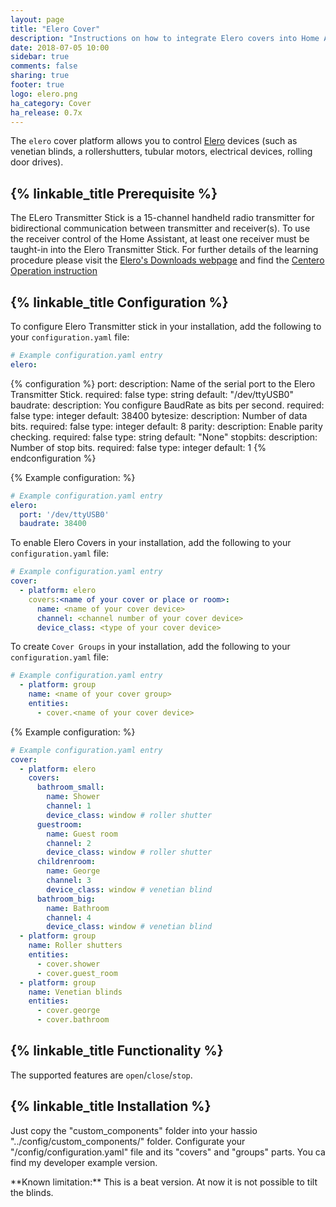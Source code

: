 ```yaml
---
layout: page
title: "Elero Cover"
description: "Instructions on how to integrate Elero covers into Home Assistant."
date: 2018-07-05 10:00
sidebar: true
comments: false
sharing: true
footer: true
logo: elero.png
ha_category: Cover
ha_release: 0.7x
---
```



The `elero` cover platform allows you to control [Elero](https://www.elero.com) devices (such as venetian blinds, a rollershutters, tubular motors, electrical devices, rolling door drives).


## {% linkable_title Prerequisite %}

The ELero Transmitter Stick is a 15-channel handheld radio transmitter for bidirectional communication between transmitter and receiver(s). To use the receiver control of the Home Assistant, at least one receiver must be taught-in into the Elero Transmitter Stick. For further details of the learning procedure please visit the [Elero's Downloads webpage](https://www.elero.com/en/downloads-service/downloads/) and find the [Centero Operation instruction](https://www.elero.com/en/downloads-service/downloads/?tx_avelero_downloads%5Bdownload%5D=319&tx_avelero_downloads%5Baction%5D=download&cHash=5cf4212966ff0d58470d8cc9aa029066)


## {% linkable_title Configuration %}
To configure Elero Transmitter stick in your installation, add the following to your `configuration.yaml` file:

```yaml
# Example configuration.yaml entry
elero:
```

{% configuration %}
  port:
    description: Name of the serial port to the Elero Transmitter Stick.
    required: false
    type: string
    default: "/dev/ttyUSB0"
  baudrate:
    description: You configure BaudRate as bits per second.
    required: false
    type: integer
    default: 38400
  bytesize:
    description: Number of data bits.
    required: false
    type: integer
    default: 8
  parity:
    description:  Enable parity checking.
    required: false
    type: string
    default: "None"
  stopbits:
    description: Number of stop bits.
    required: false
    type: integer
    default: 1
{% endconfiguration %}


{% Example configuration: %}

```yaml
# Example configuration.yaml entry
elero:
  port: '/dev/ttyUSB0'
  baudrate: 38400
```


To enable Elero Covers in your installation, add the following to your `configuration.yaml` file:

```yaml
# Example configuration.yaml entry
cover:
  - platform: elero
    covers:<name of your cover or place or room>:
      name: <name of your cover device>
      channel: <channel number of your cover device>
      device_class: <type of your cover device>
```


To create `Cover Groups` in your installation, add the following to your `configuration.yaml` file:

```yaml
# Example configuration.yaml entry
  - platform: group
    name: <name of your cover group>
    entities:
      - cover.<name of your cover device>
```


{% Example configuration: %}

```yaml
# Example configuration.yaml entry
cover:
  - platform: elero
    covers:
      bathroom_small:
        name: Shower
        channel: 1
        device_class: window # roller shutter
      guestroom:
        name: Guest room
        channel: 2
        device_class: window # roller shutter
      childrenroom:
        name: George
        channel: 3
        device_class: window # venetian blind
      bathroom_big:
        name: Bathroom
        channel: 4
        device_class: window # venetian blind
  - platform: group
    name: Roller shutters
    entities:
      - cover.shower
      - cover.guest_room
  - platform: group
    name: Venetian blinds
    entities:
      - cover.george
      - cover.bathroom
```


## {% linkable_title Functionality %}

The supported features are `open`/`close`/`stop`.


## {% linkable_title Installation %}
Just copy the "custom_components" folder into your hassio "../config/custom_components/" folder.
Configurate your "/config/configuration.yaml" file and its "covers" and "groups" parts.
You ca find my developer example version.


<p class='note'>
**Known limitation:** This is a beat version. At now it is not possible to tilt the blinds.
</p>
